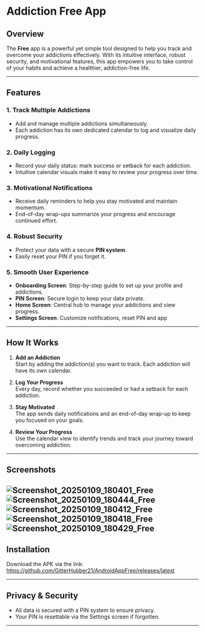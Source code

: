 # Addiction Free App

## Overview

The **Free** app is a powerful yet simple tool designed to help you track and overcome your addictions effectively. With its intuitive interface, robust security, and motivational features, this app empowers you to take control of your habits and achieve a healthier, addiction-free life.

---

## Features

### 1. Track Multiple Addictions
- Add and manage multiple addictions simultaneously.
- Each addiction has its own dedicated calendar to log and visualize daily progress.

### 2. Daily Logging
- Record your daily status: mark success or setback for each addiction.
- Intuitive calendar visuals make it easy to review your progress over time.

### 3. Motivational Notifications
- Receive daily reminders to help you stay motivated and maintain momentum.
- End-of-day wrap-ups summarize your progress and encourage continued effort.

### 4. Robust Security
- Protect your data with a secure **PIN system**.
- Easily reset your PIN if you forget it.

### 5. Smooth User Experience
- **Onboarding Screen**: Step-by-step guide to set up your profile and addictions.
- **PIN Screen**: Secure login to keep your data private.
- **Home Screen**: Central hub to manage your addictions and view progress.
- **Settings Screen**: Customize notifications, reset PIN and app

---

## How It Works

1. **Add an Addiction**  
   Start by adding the addiction(s) you want to track. Each addiction will have its own calendar.

2. **Log Your Progress**  
   Every day, record whether you succeeded or had a setback for each addiction.

3. **Stay Motivated**  
   The app sends daily notifications and an end-of-day wrap-up to keep you focused on your goals.

4. **Review Your Progress**  
   Use the calendar view to identify trends and track your journey toward overcoming addiction.

---

## Screenshots
![Screenshot_20250109_180401_Free](https://github.com/user-attachments/assets/110a6a69-f0d5-48e0-91bd-3df91dc67e6d)
![Screenshot_20250109_180444_Free](https://github.com/user-attachments/assets/78e4cf6a-ea90-46a9-b365-43741994fb25)
![Screenshot_20250109_180412_Free](https://github.com/user-attachments/assets/5b92e7d6-5495-4f48-ab71-e79509460eaa)
![Screenshot_20250109_180418_Free](https://github.com/user-attachments/assets/00578421-4c1c-4b2d-9cf6-792a46c21fca)
![Screenshot_20250109_180429_Free](https://github.com/user-attachments/assets/cea8b319-b824-424d-ad1a-38d94d49ef29)
---
## Installation
Download the APK via the link: https://github.com/GitterHubber21/AndroidAppFree/releases/latest

---




## Privacy & Security
- All data is secured with a PIN system to ensure privacy.
- Your PIN is resettable via the Settings screen if forgotten.

---


